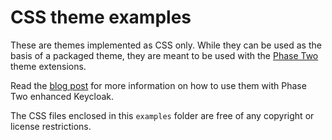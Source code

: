 # CSS theme examples

These are themes implemented as CSS only. While they can be used as the basis of a packaged theme, they are meant to be used with the [Phase Two](https://phasetwo.io/) theme extensions.

Read the [blog post](https://phasetwo.io/blog/customizing-login-pages) for more information on how to use them with Phase Two enhanced Keycloak.

The CSS files enclosed in this `examples` folder are free of any copyright or license restrictions. 
